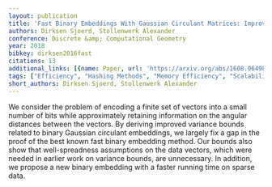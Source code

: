 ```yaml
---
layout: publication
title: 'Fast Binary Embeddings With Gaussian Circulant Matrices: Improved Bounds'
authors: Dirksen Sjoerd, Stollenwerk Alexander
conference: Discrete &amp; Computational Geometry
year: 2018
bibkey: dirksen2016fast
citations: 13
additional_links: [{name: Paper, url: 'https://arxiv.org/abs/1608.06498'}]
tags: ["Efficiency", "Hashing Methods", "Memory Efficiency", "Scalability"]
short_authors: Dirksen Sjoerd, Stollenwerk Alexander
---
```

We consider the problem of encoding a finite set of vectors into a small
number of bits while approximately retaining information on the angular
distances between the vectors. By deriving improved variance bounds related to
binary Gaussian circulant embeddings, we largely fix a gap in the proof of the
best known fast binary embedding method. Our bounds also show that
well-spreadness assumptions on the data vectors, which were needed in earlier
work on variance bounds, are unnecessary. In addition, we propose a new binary
embedding with a faster running time on sparse data.